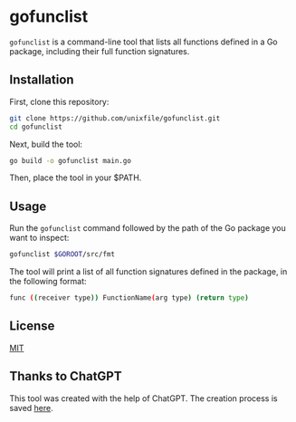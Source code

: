# gofunclist

`gofunclist` is a command-line tool that lists all functions defined in a Go package, including their full function signatures.

## Installation

First, clone this repository:

```sh
git clone https://github.com/unixfile/gofunclist.git
cd gofunclist
```

Next, build the tool:

```sh
go build -o gofunclist main.go
```

Then, place the tool in your $PATH.

## Usage

Run the `gofunclist` command followed by the path of the Go package you want to inspect:

```sh
gofunclist $GOROOT/src/fmt
```

The tool will print a list of all function signatures defined in the package, in the following format:

```sh
func ((receiver type)) FunctionName(arg type) (return type)
```

## License
[MIT](LICENSE.md)

## Thanks to ChatGPT
This tool was created with the help of ChatGPT. The creation process is saved [here](chat.md).

